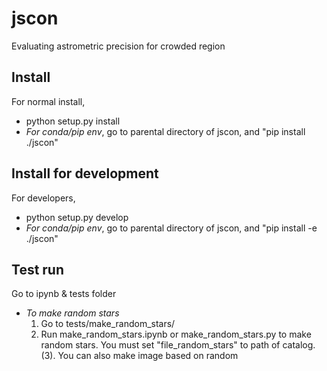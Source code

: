 # jscon
Evaluating astrometric precision for crowded region

## Install 
For normal install, 
* python setup.py install
* *For conda/pip env*, go to parental directory of jscon, and "pip install ./jscon"

## Install for development
For developers, 

* python setup.py develop
*  *For conda/pip env*, go to parental directory of jscon, and "pip install -e ./jscon"

## Test run
Go to ipynb & tests folder
* *To make random stars*  
  1. Go to tests/make_random_stars/  
  2. Run make_random_stars.ipynb or make_random_stars.py to make random stars. You must set "file_random_stars" to path of catalog.   
  (3). You can also make image based on random   
